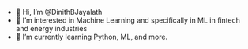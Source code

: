 - 👋 Hi, I’m @DinithBJayalath
- 👀 I’m interested in Machine Learning and specifically in ML in fintech and energy industries
- 🌱 I’m currently learning Python, ML, and more.


<!---
DinithBJayalath/DinithBJayalath is a ✨ special ✨ repository because its `README.md` (this file) appears on your GitHub profile.
You can click the Preview link to take a look at your changes.
--->

